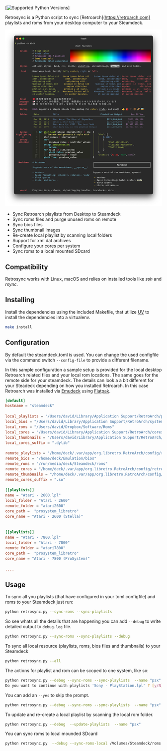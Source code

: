 [![Supported Python Versions](https://img.shields.io/pypi/pyversions/rich/13.2.0)]


Retrosync is a Python script to sync [Retroarch](https://retroarch.com] playlists and roms from your desktop computer to your Steamdeck.

![Features](https://github.com/textualize/rich/raw/master/imgs/features.png)


- Sync Retroarch playlists from Desktop to Steamdeck
- Sync roms files and purge unused roms on remote
- Sync bios files
- Sync thumbnail images
- Re-create local playlist by scanning local folders
- Support for xml dat archives
- Configure your cores per system
- Sync roms to a local mounted SDcard


## Compatibility

Retrosync works with Linux, macOS and relies on installed tools like _ssh_ and _rsync_.

## Installing

Install the dependencies using the included Makefile, that utilize [UV](https://github.com/astral-sh/uv) to install the dependencies into a virtualenv.

```sh
make install
```


## Configuration

By default the steamdeck.toml is used. You can change the used configfile via the command switch `--config-file`  to provide a different filename.

In this sample configuration a sample setup is provided for the local desktop Retroarch related files and your local rom locations. The same goes for the remote side for your steamdeck. The details can look a a bit different for your Steadeck depending on how you installed Retroarch. In this case Retroarch was installed via [Emudeck](https://www.emudeck.com/) using [Flatpak](https://flatpak.org/).


```toml
[default]
hostname = "steamdeck"

local_playlists = "/Users/david/Library/Application Support/RetroArch/playlists"
local_bios = "/Users/david/Library/Application Support/RetroArch/system"
local_roms = "/Users/david/Dropbox/Software/Roms"
local_cores = "/Users/david/Library/Application Support/RetroArch/cores"
local_thumbnails = "/Users/david/Library/Application Support/RetroArch/thumbnails"
local_cores_suffix = ".dylib"

remote_playlists = "/home/deck/.var/app/org.libretro.RetroArch/config/retroarch/playlists"
remote_bios = "/home/deck/Emulation/bios"
remote_roms = "/run/media/deck/Steamdeck/roms"
remote_cores = "/home/deck/.var/app/org.libretro.RetroArch/config/retroarch/cores"
remote_thumbnails = "/home/deck/.var/app/org.libretro.RetroArch/config/retroarch/thumbnails"
remote_cores_suffix = ".so"

[[playlists]]
name = "Atari - 2600.lpl"
local_folder = "Atari - 2600"
remote_folder = "atari2600"
core_path =  "prosystem_libretro"
core_name = "Atari - 2600 (Stella)"


[[playlists]]
name = "Atari - 7800.lpl"
local_folder = "Atari - 7800"
remote_folder = "atari7800"
core_path =  "prosystem_libretro"
core_name = "Atari - 7800 (ProSystem)"

....
```




## Usage

To sync all you playlists (that have configured in your toml configfile) and roms to your Steamdeck just run:

```sh
python retrosync.py --sync-roms --sync-playlists
```

So see whats all the details that are happening you can add `--debug` to write detailed output to `debug.log` file.

```sh
python retrosync.py --sync-roms --sync-playlists --debug
```

To sync  all local resource (playlists, roms, bios files and thumbnails) to your Steamdeck

```sh
python retrosync.py --all
```

The actions for playlist and rom can be scoped to one system, like so:

```sh
python retrosync.py --debug --sync-roms --sync-playlists  --name "psx"
Do you want to continue with playlists 'Sony - PlayStation.lpl' ? [y/N]:
```

You can add an `--yes` to skip the prompt.

```sh
python retrosync.py --debug --sync-roms --sync-playlists  --name "psx" --yes
```


To update and re-create a local playlist by scanning the local rom folder.

```sh
python retrosync.py --debug  --update-playlists  --name "psx"
```

You can sync roms to local mounded SDcard

```sh
python retrosync.py  --debug --sync-roms-local /Volumes/Steamdeck/roms
```

